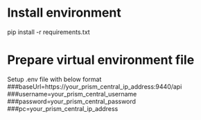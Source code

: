 # Install environment

pip install -r requirements.txt

# Prepare virtual environment file

Setup .env file with below format
###baseUrl=https://your_prism_central_ip_address:9440/api
###username=your_prism_central_username
###password=your_prism_central_password
###pc=your_prism_central_ip_address

